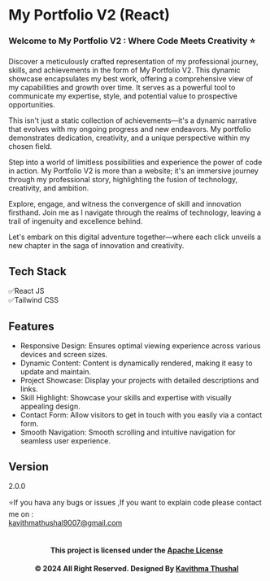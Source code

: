 # My Portfolio V2 (React)

### Welcome to My Portfolio V2 : Where Code Meets Creativity ⭐

Discover a meticulously crafted representation of my professional journey, skills, and achievements in the form of My
Portfolio V2. This dynamic showcase encapsulates my best work, offering a comprehensive view of my capabilities and
growth over time. It serves as a powerful tool to communicate my expertise, style, and potential value to prospective
opportunities.

This isn't just a static collection of achievements—it's a dynamic narrative that evolves with my ongoing progress and
new endeavors. My portfolio demonstrates dedication, creativity, and a unique perspective within my chosen field.

Step into a world of limitless possibilities and experience the power of code in action. My Portfolio V2 is more than a
website; it's an immersive journey through my professional story, highlighting the fusion of technology, creativity, and
ambition.

Explore, engage, and witness the convergence of skill and innovation firsthand. Join me as I navigate through the realms
of technology, leaving a trail of ingenuity and excellence behind.

Let's embark on this digital adventure together—where each click unveils a new chapter in the saga of innovation and
creativity.

## Tech Stack

✅React JS</br>
✅Tailwind CSS</br>

## Features

* Responsive Design: Ensures optimal viewing experience across various devices and screen sizes.
* Dynamic Content: Content is dynamically rendered, making it easy to update and maintain.
* Project Showcase: Display your projects with detailed descriptions and links.
* Skill Highlight: Showcase your skills and expertise with visually appealing design.
* Contact Form: Allow visitors to get in touch with you easily via a contact form.
* Smooth Navigation: Smooth scrolling and intuitive navigation for seamless user experience.

## Version

2.0.0

⭐️If you hava any bugs or issues ,If you want to explain code please contact me on :<br/>
[kavithmathushal9007@gmail.com](https://www.kavithmathushal9007@gmail.com)<br/><br/>

<div align="center">

#### This project is licensed under the [Apache License](LICENSE)

#### © 2024 All Right Reserved. Designed By [Kavithma Thushal](https://github.com/Kavithma-Thushal)

</div>
